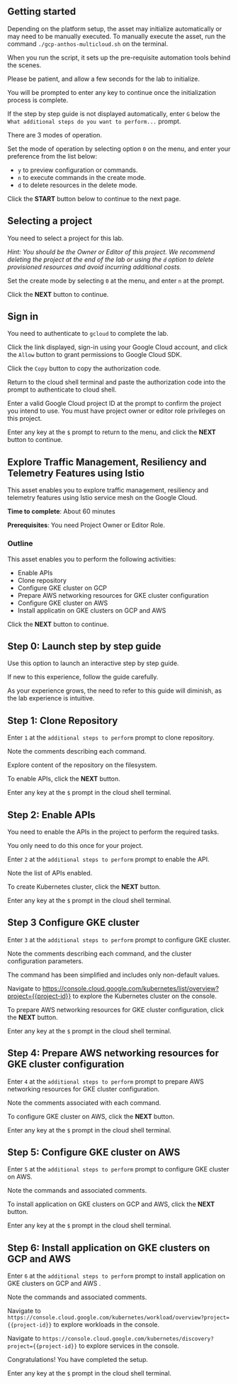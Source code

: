 ## Getting started

Depending on the platform setup, the asset may initialize automatically or may need to be manually executed. To manually execute the asset, run the command `./gcp-anthos-multicloud.sh` on the terminal.

When you run the script, it sets up the pre-requisite automation tools behind the scenes. 

Please be patient, and allow a few seconds for the lab to initialize. 

You will be prompted to enter any key to continue once the initialization process is complete.

If the step by step guide is not displayed automatically, enter `G` below the `What additional steps do you want to perform...` prompt.

There are 3 modes of operation. 

Set the mode of operation by selecting option `0` on the menu, and enter your preference from the list below:

- `y` to preview configuration or commands.
- `n` to execute commands in the create mode.
- `d` to delete resources in the delete mode.

Click the **START** button below to continue to the next page.

## Selecting a project

You need to select a project for this lab.

*Hint: You should be the Owner or Editor of this project. We recommend deleting the project at the end of the lab or using the `d` option to delete provisioned resources and avoid incurring additional costs.*

Set the create mode by selecting `0` at the menu, and enter `n` at the prompt.

Click the **NEXT** button to continue.

## Sign in

You need to authenticate to `gcloud` to complete the lab.

Click the link displayed, sign-in using your Google Cloud account, and click the `Allow` button to grant permissions to Google Cloud SDK. 

Click the `Copy` button to copy the authorization code. 

Return to the cloud shell terminal and paste the authorization code into the prompt to authenticate to cloud shell.

Enter a valid Google Cloud project ID at the prompt to confirm the project you intend to use. You must have project owner or editor role privileges on this project.

Enter any key at the `$` prompt to return to the menu, and click the **NEXT** button to continue.

## Explore Traffic Management, Resiliency and Telemetry Features using Istio

This asset enables you to explore traffic management, resiliency and telemetry features using Istio service mesh on the Google Cloud. 

**Time to complete**: About 60 minutes

**Prerequisites**: You need Project Owner or Editor Role.

### Outline

This asset enables you to perform the following activities:

 - Enable APIs
 - Clone repository
 - Configure GKE cluster on GCP
 - Prepare AWS networking resources for GKE cluster configuration
 - Configure GKE cluster on AWS
 - Install applicatin on GKE clusters on GCP and AWS 

Click the **NEXT** button to continue.

## Step 0: Launch step by step guide

Use this option to launch an interactive step by step guide. 

If new to this experience, follow the guide carefully. 

As your experience grows, the need to refer to this guide will diminish, as the lab experience is intuitive.

## Step 1: Clone Repository

Enter `1` at the `additional steps to perform` prompt to clone repository. 

Note the comments describing each command.

Explore content of the repository on the filesystem.

To enable APIs, click the **NEXT** button.

Enter any key at the `$` prompt in the cloud shell terminal.

## Step 2: Enable APIs

You need to enable the APIs in the project to perform the required tasks. 

You only need to do this once for your project. 

Enter `2` at the `additional steps to perform` prompt to enable the API.  

Note the list of APIs enabled.

To create Kubernetes cluster, click the **NEXT** button.

Enter any key at the `$` prompt in the cloud shell terminal.

## Step 3 Configure GKE cluster

Enter `3` at the `additional steps to perform` prompt to configure GKE cluster. 

Note the comments describing each command, and the cluster configuration parameters.

The command has been simplified and includes only non-default values.

Navigate to https://console.cloud.google.com/kubernetes/list/overview?project={{project-id}} to explore the Kubernetes cluster on the console.

To prepare AWS networking resources for GKE cluster configuration, click the **NEXT** button.

Enter any key at the `$` prompt in the cloud shell terminal.

## Step 4: Prepare AWS networking resources for GKE cluster configuration

Enter `4` at the `additional steps to perform` prompt to prepare AWS networking resources for GKE cluster configuration.

Note the comments associated with each command.

To configure GKE cluster on AWS, click the **NEXT** button.

Enter any key at the `$` prompt in the cloud shell terminal.

## Step 5: Configure GKE cluster on AWS

Enter `5` at the `additional steps to perform` prompt to configure GKE cluster on AWS.

Note the commands and associated comments.

To install application on GKE clusters on GCP and AWS, click the **NEXT** button.

Enter any key at the `$` prompt in the cloud shell terminal.

## Step 6: Install application on GKE clusters on GCP and AWS

Enter `6` at the `additional steps to perform` prompt to install application on GKE clusters on GCP and AWS .

Note the commands and associated comments.

Navigate to `https://console.cloud.google.com/kubernetes/workload/overview?project={{project-id}}` to explore workloads in the console.

Navigate to `https://console.cloud.google.com/kubernetes/discovery?project={{project-id}}` to explore services in the console.

Congratulations! You have completed the setup.

Enter any key at the `$` prompt in the cloud shell terminal.
